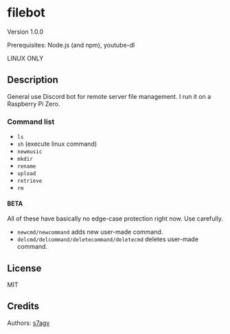 # filebot

Version 1.0.0

Prerequisites: Node.js (and npm), youtube-dl

LINUX ONLY

## Description

General use Discord bot for remote server file management. I run it on a Raspberry Pi Zero.

### Command list

- `ls`
- `sh` (execute linux command)
- `newmusic`
- `mkdir`
- `rename`
- `upload`
- `retrieve`
- `rm`

#### BETA

All of these have basically no edge-case protection right now. Use carefully.

- `newcmd/newcommand` adds new user-made command.
- `delcmd/delcommand/deletecommand/deletecmd` deletes user-made command.

## License

MIT

## Credits

Authors:
[s7agv](https://github.com/s7agv)